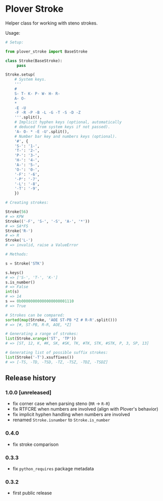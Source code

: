 # Plover Stroke

Helper class for working with steno strokes.

Usage:

``` python
# Setup:

from plover_stroke import BaseStroke

class Stroke(BaseStroke):
     pass

Stroke.setup(
    # System keys.
    '''
    #
    S- T- K- P- W- H- R-
    A- O-
    *
    -E -U
    -F -R -P -B -L -G -T -S -D -Z
    '''.split(),
    # Implicit hyphen keys (optional, automatically
    # deduced from system keys if not passed).
    'A- O- * -E -U'.split(),
    # Number bar key and numbers keys (optional).
    '#', {
    'S-': '1-',
    'T-': '2-',
    'P-': '3-',
    'H-': '4-',
    'A-': '5-',
    'O-': '0-',
    '-F': '-6',
    '-P': '-7',
    '-L': '-8',
    '-T': '-9',
    })

# Creating strokes:

Stroke(56)
# => KPW
Stroke(('-F', 'S-', '-S', 'A-', '*')) 
# => SA*FS
Stroke('R-')
# => R
Stroke('L-')
# => invalid, raise a ValueError

# Methods:

s = Stroke('STK')

s.keys()
# => ['S-', 'T-', 'K-']
s.is_number()
# => False
int(s)
# => 14
s == 0b00000000000000000001110
# => True

# Strokes can be compared:
sorted(map(Stroke, 'AOE ST-PB *Z # R-R'.split()))
# => [#, ST-PB, R-R, AOE, *Z]

# Generating a range of strokes:
list(Stroke.xrange('ST', 'TP'))
# => [ST, 12, K, #K, SK, #SK, TK, #TK, STK, #STK, P, 3, SP, 13]

# Generating list of possible suffix strokes:
list(Stroke('-T').xsuffixes())
# => [-TS, -TD, -TSD, -TZ, -TSZ, -TDZ, -TSDZ]
```


## Release history

### 1.0.0 [unreleased]

* fix corner case when parsing steno (`RR` -> `R-R`)
* fix RTFCRE when numbers are involved (align with Plover's behavior)
* fix implicit hyphen handling when numbers are involved
* renamed `Stroke.isnumber` to `Stroke.is_number`


### 0.4.0

* fix stroke comparison


### 0.3.3

* fix `python_requires` package metadata


### 0.3.2

* first public release
